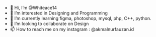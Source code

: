 - 👋 Hi, I’m @Whiteace14
- 👀 I’m interested in Designing and Programming
- 🌱 I’m currently learning figma, photoshop, mysql, php, C++, python.
- 💞️ I’m looking to collaborate on Design
- 📫 How to reach me on my instagram : @akmalnurfauzan.id

<!---
Whiteace14/Whiteace14 is a ✨ special ✨ repository because its `README.md` (this file) appears on your GitHub profile.
You can click the Preview link to take a look at your changes.
--->
